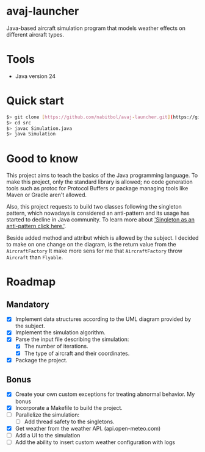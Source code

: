 # avaj-launcher
Java-based aircraft simulation program that models weather effects on different aircraft types.

# Tools
- Java version 24

# Quick start
```bash
$> git clone [https://github.com/nabitbol/avaj-launcher.git](https://github.com/nabitbol/avaj-launcher.git)
$> cd src
$> javac Simulation.java
$> java Simulation
```
# Good to know

This project aims to teach the basics of the Java programming language. To make this project, only the standard library is allowed; no code generation tools such as protoc for Protocol Buffers or package managing tools like Maven or Gradle aren't allowed.

Also, this project requests to build two classes following the singleton pattern, which nowadays is considered an anti-pattern and its usage has started to decline in Java community. To learn more about ['Singleton as an anti-pattern click here.'](https://www.michaelsafyan.com/tech/design/patterns/singleton).

Beside added method and attribut which is allowed by the subject. I decided to make on one change on the diagram, is the return value from the `AircraftFactory`
It make more sens for me that `AircraftFactory` throw `Aircraft` than `Flyable`.

# Roadmap

## Mandatory
- [x] Implement data structures according to the UML diagram provided by the subject.
- [x] Implement the simulation algorithm.
- [x] Parse the input file describing the simulation:
    - [x] The number of iterations.
    - [x] The type of aircraft and their coordinates.
- [x] Package the project.

## Bonus
- [x] Create your own custom exceptions for treating abnormal behavior.
My bonus
- [x] Incorporate a Makefile to build the project.
- [ ] Parallelize the simulation:
    - [ ] Add thread safety to the singletons.
- [x] Get weather from the weather API. (api.open-meteo.com)
- [ ] Add a UI to the simulation
- [ ] Add the ability to insert custom weather configuration with logs
